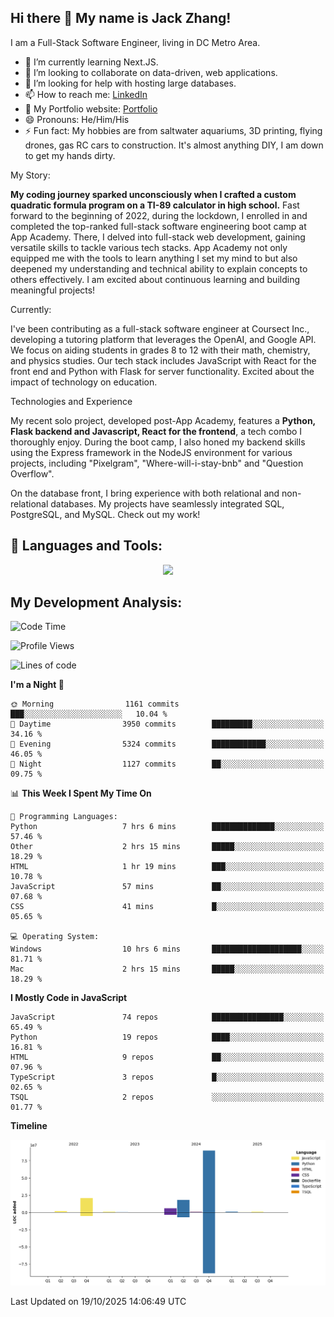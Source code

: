 
## Hi there 👋 My name is Jack Zhang!
I am a Full-Stack Software Engineer, living in DC Metro Area.

* 🌱 I’m currently learning Next.JS.
* 👯 I’m looking to collaborate on data-driven, web applications.
* 🤔 I’m looking for help with hosting large databases.
* 📫 How to reach me: [LinkedIn](https://www.linkedin.com/in/jack-zhang-1ba90929/)
* 🔭 My Portfolio website: [Portfolio](https://www.jackzhang.io)
* 😄 Pronouns: He/Him/His
* ⚡ Fun fact: My hobbies are from saltwater aquariums, 3D printing, flying drones, gas RC cars to construction. It's almost anything DIY, I am down to get my hands dirty.

My Story:

**My coding journey sparked unconsciously when I crafted a custom quadratic formula program on a TI-89 calculator in high school.** Fast forward to the beginning of 2022, during the lockdown, I enrolled in and completed the top-ranked full-stack software engineering boot camp at App Academy. There, I delved into full-stack web development, gaining versatile skills to tackle various tech stacks. App Academy not only equipped me with the tools to learn anything I set my mind to but also deepened my understanding and technical ability to explain concepts to others effectively. I am excited about continuous learning and building meaningful projects!

Currently:

I've been contributing as a full-stack software engineer at Coursect Inc., developing a tutoring platform that leverages the OpenAI, and Google API. We focus on aiding students in grades 8 to 12 with their math, chemistry, and physics studies. Our tech stack includes JavaScript with React for the front end and Python with Flask for server functionality. Excited about the impact of technology on education.

Technologies and Experience

My recent solo project, developed post-App Academy, features a **Python, Flask backend and Javascript, React for the frontend**, a tech combo I thoroughly enjoy. During the boot camp, I also honed my backend skills using the Express framework in the NodeJS environment for various projects, including "Pixelgram",  "Where-will-i-stay-bnb" and "Question Overflow".

On the database front, I bring experience with both relational and non-relational databases. My projects have seamlessly integrated SQL, PostgreSQL, and MySQL. Check out my work!


## 🧰 Languages and Tools:
<p align="center">
  <a href="https://skillicons.dev">
    <img src="https://skillicons.dev/icons?i=js,py,react,redux,html,css,flask,sequelize,express,npm,sqlite,postgres,github,postman,docker,nextjs,tailwind,gcp,ai" />
  </a>
</p>


## My Development Analysis:
<!--START_SECTION:waka-->
![Code Time](http://img.shields.io/badge/Code%20Time-2%2C060%20hrs%2017%20mins-blue)

![Profile Views](http://img.shields.io/badge/Profile%20Views-2-blue)

![Lines of code](https://img.shields.io/badge/From%20Hello%20World%20I%27ve%20Written-139.8%20million%20lines%20of%20code-blue)

**I'm a Night 🦉** 

```text
🌞 Morning                1161 commits        ███░░░░░░░░░░░░░░░░░░░░░░   10.04 % 
🌆 Daytime                3950 commits        █████████░░░░░░░░░░░░░░░░   34.16 % 
🌃 Evening                5324 commits        ████████████░░░░░░░░░░░░░   46.05 % 
🌙 Night                  1127 commits        ██░░░░░░░░░░░░░░░░░░░░░░░   09.75 % 
```


📊 **This Week I Spent My Time On** 

```text
💬 Programming Languages: 
Python                   7 hrs 6 mins        ██████████████░░░░░░░░░░░   57.46 % 
Other                    2 hrs 15 mins       █████░░░░░░░░░░░░░░░░░░░░   18.29 % 
HTML                     1 hr 19 mins        ███░░░░░░░░░░░░░░░░░░░░░░   10.78 % 
JavaScript               57 mins             ██░░░░░░░░░░░░░░░░░░░░░░░   07.68 % 
CSS                      41 mins             █░░░░░░░░░░░░░░░░░░░░░░░░   05.65 % 

💻 Operating System: 
Windows                  10 hrs 6 mins       ████████████████████░░░░░   81.71 % 
Mac                      2 hrs 15 mins       █████░░░░░░░░░░░░░░░░░░░░   18.29 % 
```

**I Mostly Code in JavaScript** 

```text
JavaScript               74 repos            ████████████████░░░░░░░░░   65.49 % 
Python                   19 repos            ████░░░░░░░░░░░░░░░░░░░░░   16.81 % 
HTML                     9 repos             ██░░░░░░░░░░░░░░░░░░░░░░░   07.96 % 
TypeScript               3 repos             █░░░░░░░░░░░░░░░░░░░░░░░░   02.65 % 
TSQL                     2 repos             ░░░░░░░░░░░░░░░░░░░░░░░░░   01.77 % 
```



**Timeline**

![Lines of Code chart](https://raw.githubusercontent.com/jzhang319/jzhang319/master/assets/bar_graph.png)


 Last Updated on 19/10/2025 14:06:49 UTC
<!--END_SECTION:waka-->
